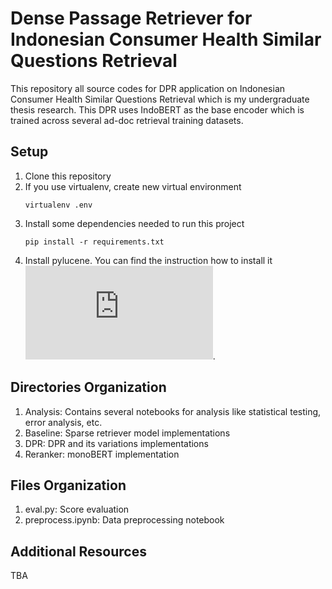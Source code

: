 # Dense Passage Retriever for Indonesian Consumer Health Similar Questions Retrieval

This repository all source codes for DPR application on Indonesian Consumer Health Similar Questions Retrieval which is my undergraduate thesis research.  This DPR uses IndoBERT as the base encoder which is trained across several ad-doc retrieval training datasets.

## Setup

1. Clone this repository
2. If you use virtualenv, create new virtual environment
   ```
   virtualenv .env
   ```
3. Install some dependencies needed to run this project
   ```
   pip install -r requirements.txt
4. Install pylucene. You can find the instruction how to install it ![here](https://lucene.apache.org/pylucene/install.html).

## Directories Organization

1. Analysis: Contains several notebooks for analysis like statistical testing, error analysis, etc.
2. Baseline: Sparse retriever model implementations
3. DPR: DPR and its variations implementations
4. Reranker: monoBERT implementation

## Files Organization

1. eval.py: Score evaluation 
2. preprocess.ipynb: Data preprocessing notebook

## Additional Resources

TBA